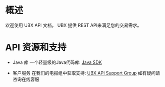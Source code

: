 # 概述 <!-- {docsify-ignore-all} -->

欢迎使用 UBX API 文档。 UBX 提供 REST API来满足您的交易需求。

# API 资源和支持

- Java 库
  一个轻量级的Java代码库: [Java SDK](https://github.com/ubitex/api-ubitex.com)


- 客户服务
  在我们的电报组中获取支持:  [UBX API Support Group](https://t.me/UBX_Official)
  如有疑问请咨询在线客服